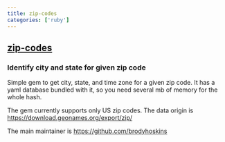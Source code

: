 ```yaml
---
title: zip-codes
categories: ['ruby']
---
```

## [zip-codes](https://github.com/monterail/zip-codes)

### Identify city and state for given zip code


Simple gem to get city, state, and time zone for a given zip code. It has a yaml database bundled with it, so you need several mb of memory for the whole hash.

The gem currently supports only US zip codes. The data origin is https://download.geonames.org/export/zip/

The main maintainer is https://github.com/brodyhoskins
